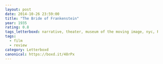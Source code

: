 ```yaml
---
layout: post 
date: 2014-10-26 23:59:00
title: "The Bride of Frankenstein"
year: 1935
rating: 0.8
tags_letterboxd: narrative, theater, museum of the moving image, nyc, Robtober
tags:
  - film
  - review
category: Letterboxd
canonical: https://boxd.it/48rPx
---
```

